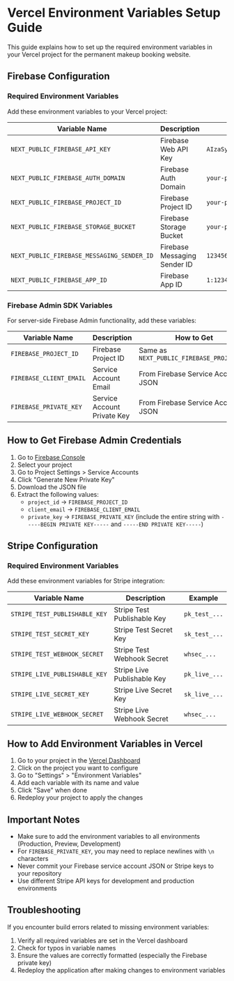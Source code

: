 # Vercel Environment Variables Setup Guide

This guide explains how to set up the required environment variables in your Vercel project for the permanent makeup booking website.

## Firebase Configuration

### Required Environment Variables

Add these environment variables to your Vercel project:

| Variable Name | Description | Example |
|---------------|-------------|---------|
| `NEXT_PUBLIC_FIREBASE_API_KEY` | Firebase Web API Key | `AIzaSyA1B2C3D4E5F6G7H8I9J0K1L2M3N4O5P6` |
| `NEXT_PUBLIC_FIREBASE_AUTH_DOMAIN` | Firebase Auth Domain | `your-project-id.firebaseapp.com` |
| `NEXT_PUBLIC_FIREBASE_PROJECT_ID` | Firebase Project ID | `your-project-id` |
| `NEXT_PUBLIC_FIREBASE_STORAGE_BUCKET` | Firebase Storage Bucket | `your-project-id.appspot.com` |
| `NEXT_PUBLIC_FIREBASE_MESSAGING_SENDER_ID` | Firebase Messaging Sender ID | `123456789012` |
| `NEXT_PUBLIC_FIREBASE_APP_ID` | Firebase App ID | `1:123456789012:web:abcdef1234567890` |

### Firebase Admin SDK Variables

For server-side Firebase Admin functionality, add these variables:

| Variable Name | Description | How to Get |
|---------------|-------------|------------|
| `FIREBASE_PROJECT_ID` | Firebase Project ID | Same as `NEXT_PUBLIC_FIREBASE_PROJECT_ID` |
| `FIREBASE_CLIENT_EMAIL` | Service Account Email | From Firebase Service Account JSON |
| `FIREBASE_PRIVATE_KEY` | Service Account Private Key | From Firebase Service Account JSON |

## How to Get Firebase Admin Credentials

1. Go to [Firebase Console](https://console.firebase.google.com/)
2. Select your project
3. Go to Project Settings > Service Accounts
4. Click "Generate New Private Key"
5. Download the JSON file
6. Extract the following values:
   - `project_id` → `FIREBASE_PROJECT_ID`
   - `client_email` → `FIREBASE_CLIENT_EMAIL`
   - `private_key` → `FIREBASE_PRIVATE_KEY` (include the entire string with `-----BEGIN PRIVATE KEY-----` and `-----END PRIVATE KEY-----`)

## Stripe Configuration

### Required Environment Variables

Add these environment variables for Stripe integration:

| Variable Name | Description | Example |
|---------------|-------------|---------|
| `STRIPE_TEST_PUBLISHABLE_KEY` | Stripe Test Publishable Key | `pk_test_...` |
| `STRIPE_TEST_SECRET_KEY` | Stripe Test Secret Key | `sk_test_...` |
| `STRIPE_TEST_WEBHOOK_SECRET` | Stripe Test Webhook Secret | `whsec_...` |
| `STRIPE_LIVE_PUBLISHABLE_KEY` | Stripe Live Publishable Key | `pk_live_...` |
| `STRIPE_LIVE_SECRET_KEY` | Stripe Live Secret Key | `sk_live_...` |
| `STRIPE_LIVE_WEBHOOK_SECRET` | Stripe Live Webhook Secret | `whsec_...` |

## How to Add Environment Variables in Vercel

1. Go to your project in the [Vercel Dashboard](https://vercel.com/dashboard)
2. Click on the project you want to configure
3. Go to "Settings" > "Environment Variables"
4. Add each variable with its name and value
5. Click "Save" when done
6. Redeploy your project to apply the changes

## Important Notes

- Make sure to add the environment variables to all environments (Production, Preview, Development)
- For `FIREBASE_PRIVATE_KEY`, you may need to replace newlines with `\n` characters
- Never commit your Firebase service account JSON or Stripe keys to your repository
- Use different Stripe API keys for development and production environments

## Troubleshooting

If you encounter build errors related to missing environment variables:

1. Verify all required variables are set in the Vercel dashboard
2. Check for typos in variable names
3. Ensure the values are correctly formatted (especially the Firebase private key)
4. Redeploy the application after making changes to environment variables
